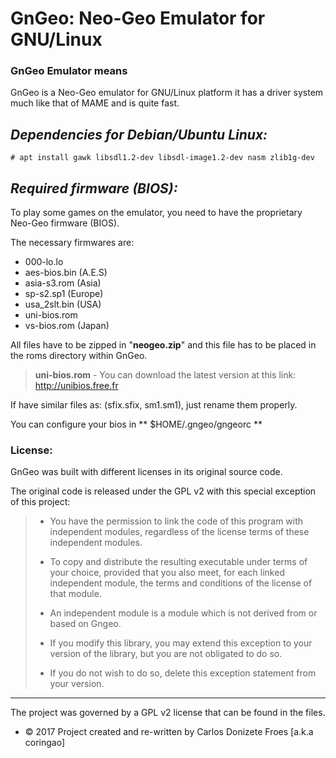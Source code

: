 # GnGeo: Neo-Geo Emulator for GNU/Linux

### GnGeo Emulator means

GnGeo is a Neo-Geo emulator for GNU/Linux platform it has a driver system
much like that of MAME and is quite fast.

*Dependencies for Debian/Ubuntu Linux:*
---------------------------------------

    # apt install gawk libsdl1.2-dev libsdl-image1.2-dev nasm zlib1g-dev

*Required firmware (BIOS):*
---------------------------

To play some games on the emulator, you need to have the proprietary
Neo-Geo firmware (BIOS).

The necessary firmwares are:

 * 000-lo.lo
 * aes-bios.bin (A.E.S)
 * asia-s3.rom (Asia)
 * sp-s2.sp1 (Europe)
 * usa_2slt.bin (USA)
 * uni-bios.rom
 * vs-bios.rom (Japan)

All files have to be zipped in "**neogeo.zip**" and this file has to be placed
in the roms directory within GnGeo.

> **uni-bios.rom** - You can download the latest version at
> this link: http://unibios.free.fr

If have similar files as: (sfix.sfix, sm1.sm1), just rename them properly.

You can configure your bios in ** $HOME/.gngeo/gngeorc **

### License:

GnGeo was built with different licenses in its original source code.

The original code is released under the GPL v2 with this special exception of
this project:

> * You have the permission to link the code of this program with independent
> modules, regardless of the license terms of these independent modules.
>
> * To copy and distribute the resulting executable under terms of your choice,
> provided that you also meet, for each linked independent module, the terms
> and conditions of the license of that module.
>
> * An independent module is a module which is not derived from or based on Gngeo. 
>
> * If you modify this library, you may extend this exception to your version of
> the library, but you are not obligated to do so.
>
> * If you do not wish to do so, delete this exception statement from your version.

---

The project was governed by a GPL v2 license that can be found in the files.

- © 2017 Project created and re-written by Carlos Donizete Froes [a.k.a coringao]
